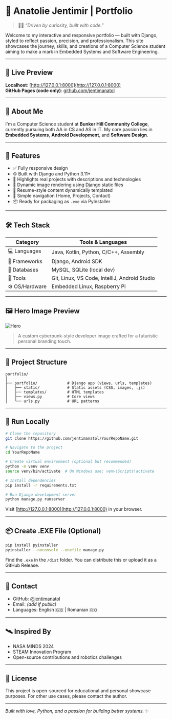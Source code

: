 
# 🌿 Anatolie Jentimir | Portfolio

> 👨‍💻 *“Driven by curiosity, built with code.”*

Welcome to my interactive and responsive portfolio — built with Django, styled to reflect passion, precision, and professionalism. This site showcases the journey, skills, and creations of a Computer Science student aiming to make a mark in Embedded Systems and Software Engineering.

---

## 🚀 Live Preview

**Localhost**: [http://127.0.0.1:8000](http://127.0.0.1:8000)  
**GitHub Pages (code only)**: [github.com/jentimanatol](https://github.com/jentimanatol?tab=repositories)

---

## 🧠 About Me

I'm a Computer Science student at **Bunker Hill Community College**, currently pursuing both AA in CS and AS in IT. My core passion lies in **Embedded Systems**, **Android Development**, and **Software Design**.

---

## 🎨 Features

- ✅ Fully responsive design
- ⚙️ Built with Django and Python 3.11+
- 💼 Highlights real projects with descriptions and technologies
- 📸 Dynamic image rendering using Django static files
- 📄 Resume-style content dynamically templated
- 🧭 Simple navigation (Home, Projects, Contact)
- 📦 Ready for packaging as `.exe` via PyInstaller

---

## 🛠️ Tech Stack

| Category       | Tools & Languages                                   |
|----------------|-----------------------------------------------------|
| 💻 Languages    | Java, Kotlin, Python, C/C++, Assembly               |
| 🧱 Frameworks   | Django, Android SDK                                 |
| 🧪 Databases    | MySQL, SQLite (local dev)                           |
| 🔧 Tools        | Git, Linux, VS Code, IntelliJ, Android Studio       |
| ⚙️ OS/Hardware | Embedded Linux, Raspberry Pi                         |

---

## 🖼️ Hero Image Preview

![Hero](portfolio/static/portfolio/images/hero.jpg)

> A custom cyberpunk-style developer image crafted for a futuristic personal branding touch.

---

## 📂 Project Structure

```
portfolio/
│
├── portfolio/             # Django app (views, urls, templates)
│   ├── static/            # Static assets (CSS, images, .js)
│   ├── templates/         # HTML templates
│   ├── views.py           # Core views
│   └── urls.py            # URL patterns
```

---

## 🧪 Run Locally

```bash
# Clone the repository
git clone https://github.com/jentimanatol/YourRepoName.git

# Navigate to the project
cd YourRepoName

# Create virtual environment (optional but recommended)
python -m venv venv
source venv/bin/activate  # On Windows use: venv\Scripts\activate

# Install dependencies
pip install -r requirements.txt

# Run Django development server
python manage.py runserver
```

Visit [http://127.0.0.1:8000](http://127.0.0.1:8000) in your browser.

---

## 📦 Create .EXE File (Optional)

```bash
pip install pyinstaller
pyinstaller --noconsole --onefile manage.py
```

Find the `.exe` in the `/dist` folder. You can distribute this or upload it as a GitHub Release.

---

## 📧 Contact

- GitHub: [@jentimanatol](https://github.com/jentimanatol)
- Email: *(add if public)*
- Languages: English 🇬🇧 | Romanian 🇷🇴

---

## 🛰️ Inspired By

- NASA MINDS 2024
- STEAM Innovation Program
- Open-source contributions and robotics challenges

---

## 📜 License

This project is open-sourced for educational and personal showcase purposes. For other use cases, please contact the author.

---

*Built with love, Python, and a passion for building better systems.* ✨
